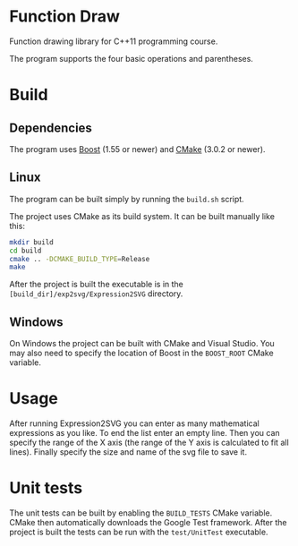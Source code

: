 # Function Draw
Function drawing library for C++11 programming course.

The program supports the four basic operations and parentheses.

# Build
## Dependencies
The program uses [Boost](http://www.boost.org) (1.55 or newer)
and [CMake](https://cmake.org/) (3.0.2 or newer).

## Linux
The program can be built simply by running the `build.sh` script.

The project uses CMake as its build system. It can be built manually like this:
```bash
mkdir build
cd build
cmake .. -DCMAKE_BUILD_TYPE=Release
make
```
After the project is built the executable is in the `[build_dir]/exp2svg/Expression2SVG` directory.

## Windows
On Windows the project can be built with CMake and Visual Studio.
You may also need to specify the location of Boost in the `BOOST_ROOT` CMake variable.

# Usage
After running Expression2SVG you can enter as many mathematical expressions as you like. To end the list enter an empty line.
Then you can specify the range of the X axis (the range of the Y axis is calculated to fit all lines). Finally specify the size and name of the svg file to save it.

# Unit tests
The unit tests can be built by enabling the `BUILD_TESTS` CMake variable. CMake then automatically downloads the Google Test framework. After the project is built the tests can be run with the `test/UnitTest` executable.
